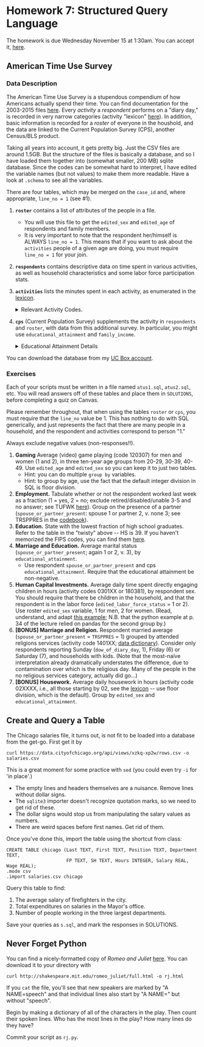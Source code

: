 # Homework 7: Structured Query Language  

The homework is due Wednesday November 15 at 1:30am.  You can accept it, [here](https://classroom.github.com/assignment-invitations/de7acce809fc99f051f534d4b454ba0a).

## American Time Use Survey

### Data Description

The American Time Use Survey is a stupendous compendium of how Americans actually spend their time.  You can find documentation for the 2003-2015 files [here](https://www.bls.gov/tus/atusintcodebk0315.pdf).
Every _activity_ a _respondent_ performs on a "diary day," is recorded in very narrow categories (activity "lexicon" [here](https://www.bls.gov/tus/lexiconnoex0315.pdf)).  In addition, basic information is recorded for a _roster_ of everyone in the houshold,
  and the data are linked to the Current Population Survey (CPS), another Census/BLS product.

Taking all years into account, it gets pretty big.  Just the CSV files are around 1.5GB.
But the structure of the files is basically a database, and so I have loaded them together into (somewhat smaller, 200 MB) sqlite database.
Since the codes can be somewhat hard to interpret, 
  I have edited the variable names (but not values) to make them more readable.
Have a look at `.schema` to see all the variables.

There are four tables, which may be merged on the `case_id` and, where appropriate, `line_no = 1` (see #1).
1. **`roster`** contains a list of attributes of the people in a file.  
   * You will use this file to get the `edited_sex` and `edited_age` of respondents and family members.
   * It is very important to note that the respondent her/himself is ALWAYS `line_no = 1`.  This means that if you want to ask about the `activities` people of a given age are doing, you must require `line_no = 1` for your join.
2. **`respondents`** contains descriptive data on time spent in various activities, as well as household characteristics and some labor force participation stats.
3. **`activities`** lists the minutes spent in each activity, as enumerated in the [lexicon](https://www.bls.gov/tus/lexiconnoex0315.pdf).  &nbsp;<details><summary>Relevant Activity Codes.</summary>

   | Code  | Activity |
   | --- | --- |
   | 120307 | Playing Games (incl. computers) |
   | 02XXXX | Housework |
   | 140101 | Relgious Services |
   | 0301XX | Direct Engagement of HH Children: Playing or Ed. |
   | 180381 | Travel for HH Children |

4. **`cps`** (Current Population Survey) supplements the activity in `respondents` and `roster`, with data from this additional survey.  In particular, you might use `educational_attainment` and `family_income`. &nbsp;<details><summary>Educational Attainment Details</summary>
  
   Alternatively, consult `PEEDUCA` in the [codebook](https://www.bls.gov/tus/atuscpscodebk0315.pdf).
  
   | Code  | Educational Level |
   | --- | --- |
   | 31 | Less than 1st grade  |
   | 32 | 1st, 2nd, 3rd, or 4th grade |
   | 33 | 5th or 6th grade |
   | 34 | 7th or 8th grade |
   | 35 | 9th grade |
   | 36 | 10th grade |
   | 37 | 11th grade |
   | 38 | 12th grade - no diploma |
   | 39 | High school graduate - diploma or equivalent (GED) |
   | 40 | Some college but no degree |
   | 41 | Associate degree - occupational/vocational |
   | 42 | Associate degree - academic program |
   | 43 | Bachelor's degree (BA, AB, BS, etc.) |
   | 44 | Master's degree (MA, MS, MEng, MEd, MSW, etc.) |
   | 45 | Professional school degree (MD, DDS, DVM, etc.) |
   | 46 | Doctoral degree (PhD, EdD, etc.) |
 
   <details>

You can download the database from my [UC Box account](https://uchicago.box.com/s/1yvi09mtje40ep21mf4vt3obm70fvsms).


### Exercises

Each of your scripts must be written in a file named `atus1.sql`, `atus2.sql`, etc.
You will read answers off of these tables and place them in `SOLUTIONS`, before completing a quiz on Canvas.

Please remember throughout, that when using the tables `roster` or `cps`, you must require that the `line_no` value be 1.
This has nothing to do with SQL generically, and just represents the fact that there are many people in a household, and the respondent and activities correspond to person "1."

Always exclude negative values (non-responses!!).


1. **Gaming** Average (video) game playing (code 120307) for men and women (1 and 2), in three ten-year age groups from 20-29, 30-39, 40-49.  Use `edited_age` and `edited_sex` so you can keep it to just two tables.
   * Hint: you can do multiple `group by` variables.
   * Hint: to group by age, use the fact that the default integer division in SQL is floor division.
2. **Employment.** Tabulate whether or not the respondent worked last week as a fraction (1 = yes, 2 = no; exclude retired/disabled/unable 3-5 and no answer; see TUFWK [here](https://www.bls.gov/tus/atusintcodebk0315.pdf)).
   Group on the presence of a partner (`spouse_or_partner_present`: spouse 1 or partner 2, v. none 3; see TRSPPRES in the [codebook](http://www.bls.gov/tus/atusintcodebk15.pdf)). 
3. **Education.** State with the lowest fraction of high school graduates.  Refer to the table in the "twisty" above -- HS is 39.  If you haven't memorized the FIPS codes, you can find them [here](https://www.census.gov/geo/reference/ansi_statetables.html).
4. **Marriage and Education.** Average marital status (`spouse_or_partner_present`; again 1 or 2, v. 3), by `educational_attainment`.
   * Use respondent `spouse_or_partner_present` and cps `educational_attainment`.  Require that the educational attainment be non-negative.
5. **Human Capital Investments.** Average daily time spent directly engaging children in hours (activity codes 0301XX or 180381), by respondent sex. 
   You should require that there be children in the household, and that the respondent is in the labor force (`edited_labor_force_status` = 1 or 2).
   Use roster `edited_sex` variable, 1 for men, 2 for women.  (Read, understand, and adapt [this example](https://github.com/harris-ippp/lectures/blob/master/07-sql/ex/child_engagement_ed.sql); N.B. that the python example at p. 34 of the lecture relied on pandas for the second group by.)
6. **[BONUS] Marriage and Religion.** Respondent married average (`spouse_or_partner_present` = `TRSPPRES` = 1) grouped by attended religions services (activity code 1401XX; [data dictionary](http://www.bls.gov/tus/lexiconwex2015.pdf)).  Consider only respondents reporting Sunday (`dow_of_diary_day`, 1), Friday (6) or Saturday (7), and households with kids.  (Note that the most-naïve interpretation already dramatically understates the difference, due to contamination over which is the religious day.  Many of the people in the no religious services category, actually did go...)
7. **[BONUS] Housework.**  Average daily housework in hours (activity code 02XXXX, i.e., all those starting by 02, see the [lexicon](http://www.bls.gov/tus/lexiconwex2015.pdf) -- use floor division, which is the default).  Group by `edited_sex` and `educational_attainment`.

## Create and Query a Table

The Chicago salaries file, it turns out, is not fit to be loaded into a database from the get-go.  First get it by

```
curl https://data.cityofchicago.org/api/views/xzkq-xp2w/rows.csv -o salaries.csv
```

This is a great moment for some practice with `sed` (you could even try `-i` for 'in place'.)

* The empty lines and headers themselves are a nuisance.  Remove lines without dollar signs.
* The `sqlite3` importer doesn't recognize quotation marks, so we need to get rid of these.
* The dollar signs would stop us from manipulating the salary values as numbers.
* There are weird spaces before first names.  Get rid of them.

Once you've done this, import the table using the shortcut from class:

```
CREATE TABLE chicago (Last TEXT, First TEXT, Position TEXT, Department TEXT, 
                      FP TEXT, SH TEXT, Hours INTEGER, Salary REAL, Wage REAL);
.mode csv
.import salaries.csv chicago
```

Query this table to find:

1. The average salary of firefighters in the city.
2. Total expenditures on salaries in the Mayor's office.
3. Number of people working in the three largest departments.

Save your queries as `s.sql`, and mark the responses in SOLUTIONS.

## Never Forget Python

You can find a nicely-formatted copy of _Romeo and Juliet_ [here](http://shakespeare.mit.edu/romeo_juliet/full.html).
You can download it to your directory with 

```
curl http://shakespeare.mit.edu/romeo_juliet/full.html -o rj.html
```

If you `cat` the file, you'll see that new speakers are marked by "A NAME=speech"
and that individual lines also start by "A NAME=" but without "speech".

Begin by making a dictionary of all of the characters in the play.
Then count their spoken lines.
Who has the most lines in the play?  How many lines do they have?

Commit your script as `rj.py`.
